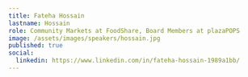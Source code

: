 ```yaml
---
title: Fateha Hossain
lastname: Hossain
role: Community Markets at FoodShare, Board Members at plazaPOPS
image: /assets/images/speakers/hossain.jpg
published: true
social:
  linkedin: https://www.linkedin.com/in/fateha-hossain-1989a1bb/
---
```

